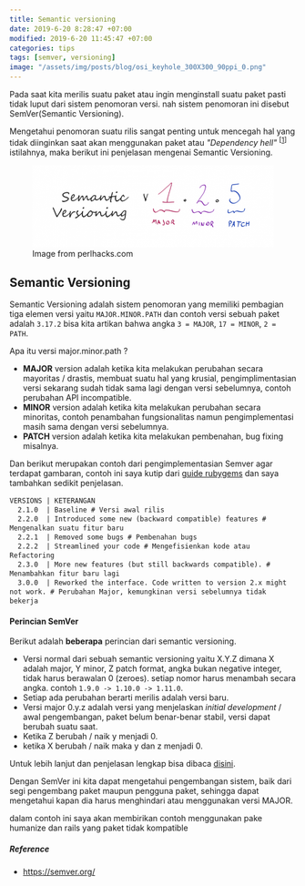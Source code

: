 ```yaml
---
title: Semantic versioning
date: 2019-6-20 8:28:47 +07:00
modified: 2019-6-20 11:45:47 +07:00
categories: tips
tags: [semver, versioning]
image: "/assets/img/posts/blog/osi_keyhole_300X300_90ppi_0.png"
---
```

Pada saat kita merilis suatu paket atau ingin menginstall suatu paket pasti tidak luput dari sistem penomoran versi. nah sistem penomoran ini disebut SemVer(Semantic Versioning).

Mengetahui penomoran suatu rilis sangat penting untuk mencegah hal yang tidak diinginkan saat akan menggunakan paket atau <i>"Dependency hell" </i><sup>[[1](#dependency-hell)]</sup> istilahnya, maka berikut ini penjelasan mengenai Semantic Versioning.

<figure>
<img src="/assets/img/posts/tips/semver.png">
<figcaption>Image from perlhacks.com</figcaption>
</figure>
<!-- <sup id="dependency-hell">[1]</sup><small> <i>include software performing abnormally, bugs, errors messages when trying to run or install software, or the software ceasing to function.<small> -->

## Semantic Versioning
Semantic Versioning adalah sistem penomoran yang memiliki pembagian tiga elemen versi yaitu `MAJOR.MINOR.PATH` dan contoh versi sebuah paket adalah `3.17.2` bisa kita artikan bahwa angka `3 = MAJOR`, `17 = MINOR`, `2 = PATH`.

Apa itu versi major.minor.path ? 
- __MAJOR__ version adalah ketika kita melakukan perubahan secara mayoritas / drastis, membuat suatu hal yang krusial, pengimplimentasian versi sekarang sudah tidak sama lagi dengan versi sebelumnya, contoh perubahan API incompatible.
- __MINOR__ version adalah ketika kita melakukan perubahan secara minoritas, contoh penambahan fungsionalitas namun pengimplementasi masih sama dengan versi sebelumnya. 
- __PATCH__ version adalah ketika kita melakukan pembenahan, bug fixing misalnya.

Dan berikut merupakan contoh dari pengimplementasian Semver agar terdapat gambaran, contoh ini saya kutip dari [guide rubygems](https://guides.rubygems.org/patterns/#pessimistic-version-constraint) dan saya tambahkan sedikit penjelasan.
```
VERSIONS | KETERANGAN
  2.1.0  | Baseline # Versi awal rilis
  2.2.0  | Introduced some new (backward compatible) features # Mengenalkan suatu fitur baru
  2.2.1  | Removed some bugs # Pembenahan bugs
  2.2.2  | Streamlined your code # Mengefisienkan kode atau Refactoring
  2.3.0  | More new features (but still backwards compatible). # Menambahkan fitur baru lagi
  3.0.0  | Reworked the interface. Code written to version 2.x might not work. # Perubahan Major, kemungkinan versi sebelumnya tidak bekerja
```
#### Perincian SemVer
Berikut adalah __beberapa__ perincian dari semantic versioning.
- Versi normal dari sebuah semantic versioning yaitu X.Y.Z dimana X adalah major, Y minor, Z patch format, angka bukan negative integer, tidak harus berawalan 0 (zeroes). setiap nomor harus menambah secara angka. contoh `1.9.0 -> 1.10.0 -> 1.11.0`.
- Setiap ada perubahan berarti merilis adalah versi baru.
- Versi major  0.y.z adalah versi yang menjelaskan <i>initial development</i> / awal pengembangan, paket belum benar-benar stabil, versi dapat berubah suatu saat. 
- Ketika Z berubah / naik y menjadi 0.
- ketika X berubah / naik maka y dan z menjadi 0.

Untuk lebih lanjut dan penjelasan lengkap bisa dibaca [disini](https://semver.org/#semantic-versioning-specification-semver).

Dengan SemVer ini kita dapat mengetahui pengembangan sistem, baik dari segi pengembang paket maupun pengguna paket, sehingga dapat mengetahui kapan dia harus menghindari atau menggunakan versi MAJOR.

dalam contoh ini saya akan membirikan contoh menggunakan pake humanize dan rails yang paket tidak kompatible
 

##### Reference
- https://semver.org/